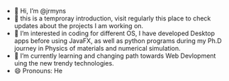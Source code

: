 
- 👋 Hi, I’m @jrmyns
- 💞️ this is a temproray introduction, visit regularly this place to check  updates about the projects I am working on.
- 👀 I’m interested in coding for different OS, I have developed Desktop apps before using JavaFX, as well as python programs during my Ph.D journey in Physics of materials and numerical simulation.
- 🌱 I’m currently learning and changing path towards Web Devlopment uing the new trendy technologies.
- 😄 Pronouns: He

<!---
jrmyns/jrmyns is a ✨ special ✨ repository because its `README.md` (this file) appears on your GitHub profile.
You can click the Preview link to take a look at your changes.
--->
